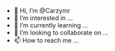 - 👋 Hi, I’m @Carzymr
- 👀 I’m interested in ...
- 🌱 I’m currently learning ...
- 💞️ I’m looking to collaborate on ...
- 📫 How to reach me ...

<!---
Carzymr/Carzymr is a ✨ special ✨ repository because its `README.md` (this file) appears on your GitHub profile.
You can click the Preview link to take a look at your changes.
--->

